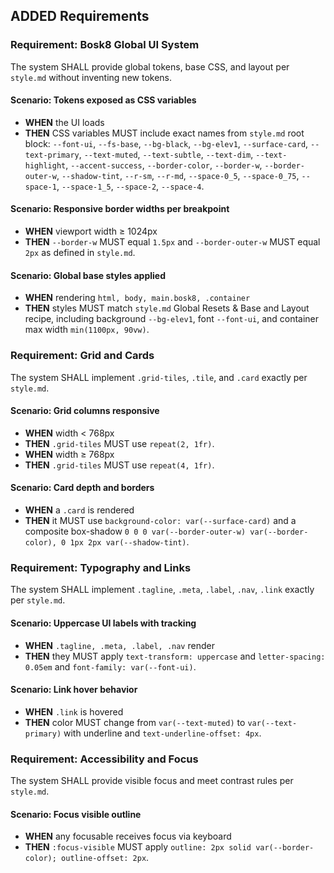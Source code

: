 ## ADDED Requirements

### Requirement: Bosk8 Global UI System
The system SHALL provide global tokens, base CSS, and layout per `style.md` without inventing new tokens.

#### Scenario: Tokens exposed as CSS variables
- **WHEN** the UI loads
- **THEN** CSS variables MUST include exact names from `style.md` root block: `--font-ui`, `--fs-base`, `--bg-black`, `--bg-elev1`, `--surface-card`, `--text-primary`, `--text-muted`, `--text-subtle`, `--text-dim`, `--text-highlight`, `--accent-success`, `--border-color`, `--border-w`, `--border-outer-w`, `--shadow-tint`, `--r-sm`, `--r-md`, `--space-0_5`, `--space-0_75`, `--space-1`, `--space-1_5`, `--space-2`, `--space-4`.

#### Scenario: Responsive border widths per breakpoint
- **WHEN** viewport width ≥ 1024px
- **THEN** `--border-w` MUST equal `1.5px` and `--border-outer-w` MUST equal `2px` as defined in `style.md`.

#### Scenario: Global base styles applied
- **WHEN** rendering `html, body, main.bosk8, .container`
- **THEN** styles MUST match `style.md` Global Resets & Base and Layout recipe, including background `--bg-elev1`, font `--font-ui`, and container max width `min(1100px, 90vw)`.

### Requirement: Grid and Cards
The system SHALL implement `.grid-tiles`, `.tile`, and `.card` exactly per `style.md`.

#### Scenario: Grid columns responsive
- **WHEN** width < 768px
- **THEN** `.grid-tiles` MUST use `repeat(2, 1fr)`.
- **WHEN** width ≥ 768px
- **THEN** `.grid-tiles` MUST use `repeat(4, 1fr)`.

#### Scenario: Card depth and borders
- **WHEN** a `.card` is rendered
- **THEN** it MUST use `background-color: var(--surface-card)` and a composite box-shadow `0 0 0 var(--border-outer-w) var(--border-color), 0 1px 2px var(--shadow-tint)`.

### Requirement: Typography and Links
The system SHALL implement `.tagline`, `.meta`, `.label`, `.nav`, `.link` exactly per `style.md`.

#### Scenario: Uppercase UI labels with tracking
- **WHEN** `.tagline, .meta, .label, .nav` render
- **THEN** they MUST apply `text-transform: uppercase` and `letter-spacing: 0.05em` and `font-family: var(--font-ui)`.

#### Scenario: Link hover behavior
- **WHEN** `.link` is hovered
- **THEN** color MUST change from `var(--text-muted)` to `var(--text-primary)` with underline and `text-underline-offset: 4px`.

### Requirement: Accessibility and Focus
The system SHALL provide visible focus and meet contrast rules per `style.md`.

#### Scenario: Focus visible outline
- **WHEN** any focusable receives focus via keyboard
- **THEN** `:focus-visible` MUST apply `outline: 2px solid var(--border-color); outline-offset: 2px`.


